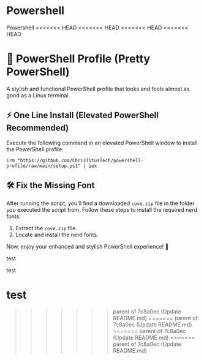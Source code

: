 # Powershell
Powershell
<<<<<<< HEAD
<<<<<<< HEAD
<<<<<<< HEAD
<<<<<<< HEAD
# 🎨 PowerShell Profile (Pretty PowerShell)

A stylish and functional PowerShell profile that looks and feels almost as good as a Linux terminal.

## ⚡ One Line Install (Elevated PowerShell Recommended)

Execute the following command in an elevated PowerShell window to install the PowerShell profile:

```
irm "https://github.com/ChrisTitusTech/powershell-profile/raw/main/setup.ps1" | iex
```

## 🛠️ Fix the Missing Font

After running the script, you'll find a downloaded `cove.zip` file in the folder you executed the script from. Follow these steps to install the required nerd fonts:

1. Extract the `cove.zip` file.
2. Locate and install the nerd fonts.

Now, enjoy your enhanced and stylish PowerShell experience! 🚀



test

test

test
=======
>>>>>>> parent of 7c8a0ec (Update README.md)
=======
>>>>>>> parent of 7c8a0ec (Update README.md)
=======
>>>>>>> parent of 7c8a0ec (Update README.md)
=======
>>>>>>> parent of 7c8a0ec (Update README.md)

